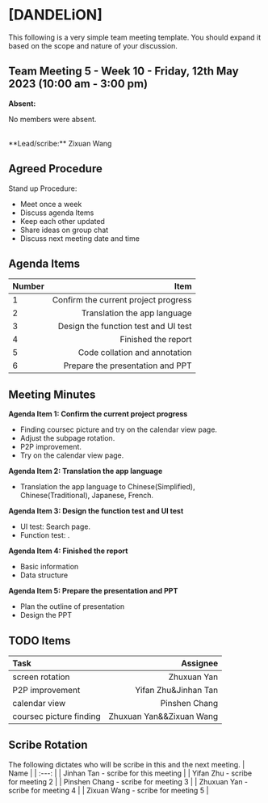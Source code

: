 # [DANDELiON]
This following is a very simple team meeting template. You should expand it based on the scope and nature of your discussion.

## Team Meeting 5 - Week 10 - Friday, 12th May 2023 (10:00 am - 3:00 pm)
**Absent:**

No members were absent.

<br>
**Lead/scribe:** Zixuan Wang

## Agreed Procedure
Stand up Procedure: 

- Meet once a week 
- Discuss agenda Items
- Keep each other updated
- Share ideas on group chat
- Discuss next meeting date and time

## Agenda Items
| Number |                                 Item |
| :-- |-------------------------------------:|
| 1 | Confirm the current project progress |
| 2 |         Translation the app language |
| 3 | Design the function test and UI test |
| 4 |                  Finished the report |
| 5 |        Code collation and annotation |
| 6 |     Prepare the presentation and PPT |

## Meeting Minutes
**Agenda Item 1: Confirm the current project progress**

- Finding coursec picture and try on the calendar view page.
- Adjust the subpage rotation.
- P2P improvement.
- Try on the calendar view page.

**Agenda Item 2: Translation the app language**

- Translation the app language to Chinese(Simplified), Chinese(Traditional), Japanese, French.

**Agenda Item 3: Design the function test and UI test**

- UI test: Search page.
- Function test: .

**Agenda Item 4:  Finished the report**
- Basic information
- Data structure

**Agenda Item 5:  Prepare the presentation and PPT**
- Plan the outline of presentation
- Design the PPT



## TODO Items
| Task | Assignee |
| :--- | ---: |
| screen rotation | Zhuxuan Yan |
| P2P improvement | Yifan Zhu&Jinhan Tan |
| calendar view | Pinshen Chang|
| coursec picture finding | Zhuxuan Yan&&Zixuan Wang |

## Scribe Rotation
The following dictates who will be scribe in this and the next meeting.
| Name |
| :---: |
| Jinhan Tan - scribe for this meeting |
|   Yifan Zhu - scribe for meeting 2   |
| Pinshen Chang - scribe for meeting 3 |
|  Zhuxuan Yan - scribe for meeting 4  |
|  Zixuan Wang - scribe for meeting 5  |
